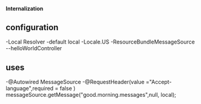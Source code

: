 #### Internalization 

## configuration
-Local Resolver
-default local -Locale.US
-ResourceBundleMessageSource
--helloWorldController

## uses 
-@Autowired MessageSource
-@RequestHeader(value ="Accept-language",required = false )
messageSource.getMessage("good.morning.messages",null, local);
